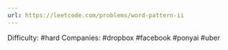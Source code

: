 ```yaml
---
url: https://leetcode.com/problems/word-pattern-ii
---
```


Difficulty: #hard
Companies: #dropbox #facebook #ponyai #uber